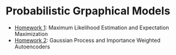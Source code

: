 # Probabilistic Grpaphical Models

- [Homework 1](homework-1): Maximum Likelihood Estimation and Expectation Maximization
- [Homework 2](homework-2): Gaussian Process and Importance Weighted Autoencoders